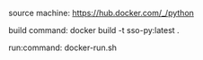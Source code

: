 source machine:
https://hub.docker.com/_/python

build command:
docker build -t sso-py:latest .

run:command:
docker-run.sh